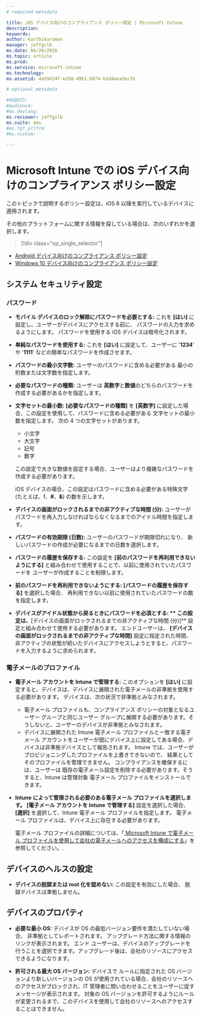 ```yaml
---
# required metadata

title: iOS デバイス向けのコンプライアンス ポリシー設定 | Microsoft Intune
description:
keywords:
author: karthikaraman
manager: jeffgilb
ms.date: 04/28/2016
ms.topic: article
ms.prod:
ms.service: microsoft-intune
ms.technology:
ms.assetid: 4a59d24f-ed58-49b1-b874-b2d4aea3ec76

# optional metadata

#ROBOTS:
#audience:
#ms.devlang:
ms.reviewer: jeffgilb
ms.suite: ems
#ms.tgt_pltfrm:
#ms.custom:

---
```



# Microsoft Intune での iOS デバイス向けのコンプライアンス ポリシー設定

このトピックで説明するポリシー設定は、iOS 6 以降を実行しているデバイスに適用されます。

その他のプラットフォームに関する情報を探している場合は、次のいずれかを選択します。
> [!div class="op_single_selector"]
- [Android デバイス向けのコンプライアンス ポリシー設定](android-compliance-policy-settings-in-microsoft-intune.md)
- [Windows 10 デバイス向けのコンプライアンス ポリシー設定](windows-compliance-policy-settings-in-microsoft-intune.md)

## システム セキュリティ設定
### パスワード
- **モバイル デバイスのロック解除にパスワードを必要とする:** これを **[はい]** に設定し、ユーザーがデバイスにアクセスする前に、
  パスワードの入力を求めるようにします。 パスワードを使用する iOS デバイスは暗号化されます。

- **単純なパスワードを使用する:** これを
   **[はい]** に設定して、ユーザーに 
   '**1234**' や '**1111**' などの簡単なパスワードを作成させます。

-  **パスワードの最小文字数:**
  ユーザーのパスワードに含める必要がある
  最小の桁数または文字数を指定します。
- **必要なパスワードの種類:** ユーザーは
**英数字**と**数値**のどちらのパスワードを作成する必要があるかを指定します。

- **文字セットの最小数:** **[必要なパスワードの種類]** を
**[英数字]** に設定した場合、この設定を使用して、パスワードに含める必要がある
文字セットの最小数を指定します。 次の 4 つの文字セットがあります。
  -   小文字
  -   大文字
  -   記号
  -   数字

  この設定で大きな数値を設定する場合、ユーザーはより複雑なパスワードを作成する必要があります。

  iOS デバイスの場合、この設定はパスワードに含める必要がある特殊文字 (たとえば、**!**、**#**、**&amp;**) の数を示します。
- **デバイスの画面がロックされるまでの非アクティブな時間 (分):** ユーザーがパスワードを再入力しなければならなくなるまでのアイドル時間を指定します。

- **パスワードの有効期限 (日数):** ユーザーのパスワードが期限切れになり、
新しいパスワードの作成が必要になるまでの日数を選択します。

- **パスワードの履歴を保存する:** この設定を **[前のパスワードを再利用できないようにする]** と組み合わせて使用することで、以前に使用されていたパスワードを
ユーザーが作成することを制限します。

- **前のパスワードを再利用できないようにする:** **[パスワードの履歴を保存する]** を選択した場合、
再利用できない以前に使用されていたパスワードの数を指定します。

- **デバイスがアイドル状態から戻るときにパスワードを必須とする: **
この設定は、**[デバイスの画面がロックされるまでの非アクティブな時間 (分)]** 設定と組み合わせて使用する必要があります。 エンドユーザーは、
**[デバイスの画面がロックされるまでの非アクティブな時間]** 設定に指定された時間、非アクティブの状態が続いたデバイスにアクセスしようとすると、パスワードを入力するように求められます。

### 電子メールのプロファイル
- **電子メール アカウントを Intune で管理する:** このオプションを **[はい]** に設定すると、デバイスは、デバイスに展開された電子メールの非準拠を使用する必要があります。 デバイスは、次の状況で非準拠とみなされます。
  - 電子メール プロファイルも、コンプライアンス ポリシーの対象となるユーザー グループと同じユーザー グループに展開する必要があります。そうしないと、ユーザーのデバイスが非準拠とみなされます。
  - デバイスに展開された Intune 電子メール プロファイルと一致する電子メール アカウントをユーザーが既にデバイス上に設定してある場合、デバイスは非準拠デバイスとして報告されます。 Intune では、ユーザーがプロビジョニングしたプロファイルを上書きできないので、
  結果としてそのプロファイルを管理できません。 コンプライアンスを確保するには、ユーザーは
  既存の電子メール設定を削除する必要があります。そうすると、Intune は管理対象
  電子メール プロファイルをインストールできます。


- **Intune によって管理される必要のある電子メール プロファイルを選択します。**
     **[電子メール アカウントを Intune で管理する]** 設定を選択した場合、
     **[選択]** を選択して、Intune 電子メール プロファイルを指定します。 電子メール プロファイルは、デバイス上に存在する必要があります。

     電子メール プロファイルの詳細については、「[
    Microsoft Intune で電子メール プロファイルを使用して会社の電子メールへのアクセスを構成にする](configure-access-to-corporate-email-using-email-profiles-with-microsoft-intune.md)」を参照してください。.

## デバイスのヘルスの設定

- **デバイスの脱獄または root 化を認めない:** この設定を有効にした場合、
脱獄デバイスは準拠しません。

##  デバイスのプロパティ
- **必要な最小 OS:** デバイスが OS の最低バージョン要件を満たしていない場合、
非準拠としてレポートされます。
アップグレード方法に関する情報のリンクが表示されます。 エンド ユーザーは、デバイスのアップグレードを行うことを選択できます。アップグレード後は、会社のリソースにアクセスできるようになります。

- **許可される最大 OS バージョン:** デバイスで
ルールに指定された OS バージョンより新しいバージョンの OS が使用されている場合、会社のリソースへのアクセスがブロックされ、IT 管理者に問い合わせることをユーザーに促すメッセージが表示されます。 対象の OS バージョンを許可するようにルールが変更されるまで、このデバイスを使用して会社のリソースへのアクセスすることはできません。


<!--HONumber=May16_HO1-->


